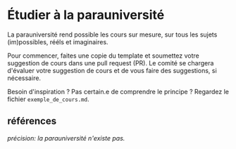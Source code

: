 # Étudier à la parauniversité

La parauniversité rend possible les cours sur mesure, sur tous les sujets (im)possibles, rééls et imaginaires.

Pour commencer, faites une copie du template et soumettez votre suggestion de cours dans une pull request (PR). Le comité se chargera d'évaluer votre suggestion de cours et de vous faire des suggestions, si nécessaire.

Besoin d'inspiration ? Pas certain.e de comprendre le principe ? Regardez le fichier `exemple_de_cours.md`.


## références
*précision: la parauniversité n'existe pas.*